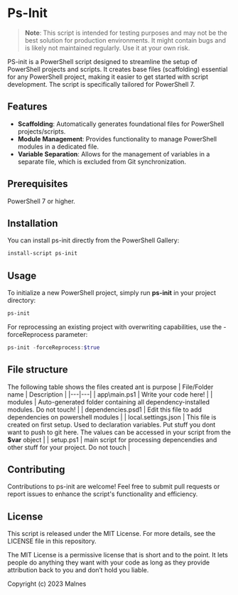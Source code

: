 # Ps-Init

> **Note**: This script is intended for testing purposes and may not be the best solution for production environments. It might contain bugs and is likely not maintained regularly. Use it at your own risk.

PS-init is a PowerShell script designed to streamline the setup of PowerShell projects and scripts. It creates base files (scaffolding) essential for any PowerShell project, making it easier to get started with script development. The script is specifically tailored for PowerShell 7.

## Features

- **Scaffolding**: Automatically generates foundational files for PowerShell projects/scripts.
- **Module Management**: Provides functionality to manage PowerShell modules in a dedicated file.
- **Variable Separation**: Allows for the management of variables in a separate file, which is excluded from Git synchronization.

## Prerequisites

PowerShell 7 or higher.

## Installation
You can install ps-init directly from the PowerShell Gallery:

``` PowerShell
install-script ps-init
```

## Usage
To initialize a new PowerShell project, simply run **ps-init** in your project directory:

``` PowerShell
ps-init
```

For reprocessing an existing project with overwriting capabilities, use the -forceReprocess parameter:

``` PowerShell
ps-init -forceReprocess:$true
```

## File structure

The following table shows the files created ant is purpose
| File/Folder name | Description  |
|---|---|
| app\main.ps1 | Write your code here! |
| modules | Auto-generated folder containing all dependency-installed modules. Do not touch!  |
| dependencies.psd1 | Edit this file to add dependencies on powershell modules |
| local.settings.json | This file is created on first setup. Used to declaration variables. Put stuff you dont want to push to git here. The values can be accessed in your script from the **$var** object |
| setup.ps1 | main script for processing depencendies and other stuff for your project. Do not touch |

## Contributing
Contributions to ps-init are welcome! Feel free to submit pull requests or report issues to enhance the script's functionality and efficiency.

## License
This script is released under the MIT License. For more details, see the LICENSE file in this repository.

The MIT License is a permissive license that is short and to the point. It lets people do anything they want with your code as long as they provide attribution back to you and don’t hold you liable.

Copyright (c) 2023 Malnes
